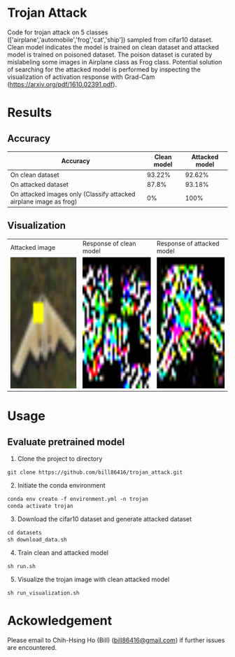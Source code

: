 # Trojan Attack

Code for trojan attack on 5 classes (['airplane','automobile','frog','cat','ship']) sampled from cifar10 dataset. Clean model indicates the model is trained on clean dataset and attacked model is trained on poisoned dataset. The poison dataset is curated by mislabeling some images in Airplane class as Frog class. Potential solution of searching for the attacked model is performed by inspecting the visualization of activation response with Grad-Cam (https://arxiv.org/pdf/1610.02391.pdf).    

# Results
## Accuracy
| Accuracy | Clean model  | Attacked model  |
| ------- | ------- | ------- |
| On clean dataset| 93.22% | 92.62% |
| On attacked dataset| 87.8% | 93.18% |
| On attacked images only (Classify attacked airplane image as frog)| 0% | 100% |

## Visualization

<table>
  <tr>
    <td> Attacked image</td>
    <td>Response of clean model</td>
    <td>Response of attacked model</td>
   </tr> 
  <tr>
    <td> <img src="examples/attacked_image.png"  alt="1" width = 300px height = 300px ></td>
    <td><img src="examples/vis_clean_model_on_attacked_image.png" alt="2" width = 300px height = 300px></td>
    <td><img src="examples/vis_attacked_model_on_attacked_image.png" alt="2" width = 300px height = 300px></td>
   </tr> 
</table>

# Usage
##  Evaluate pretrained model
1. Clone the project to directory 
```
git clone https://github.com/bill86416/trojan_attack.git
```
2. Initiate the conda environment
```
conda env create -f environment.yml -n trojan
conda activate trojan
```
3. Download the cifar10 dataset and generate attacked dataset 
```
cd datasets
sh download_data.sh 
```
4. Train clean and attacked model
```
sh run.sh
```
5. Visualize the trojan image with clean attacked model
```
sh run_visualization.sh
```


# Ackowledgement
Please email to Chih-Hsing Ho (Bill) (bill86416@gmail.com) if further issues are encountered.
